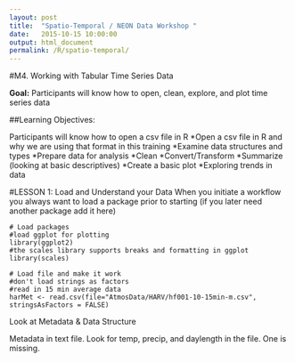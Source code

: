 ```yaml
---
layout: post
title:  "Spatio-Temporal / NEON Data Workshop "
date:   2015-10-15 10:00:00
output: html_document
permalink: /R/spatio-temporal/
---
```




#M4. Working with Tabular Time Series Data

**Goal:** Participants will know how to open, clean, explore, and  plot time series data

##Learning Objectives:

Participants will know how to open a csv file in R
*Open a csv file in R and why we are using that format in this training
*Examine data structures and types
*Prepare data for analysis
  *Clean
  *Convert/Transform
  *Summarize (looking at basic descriptives)
*Create a basic plot
*Exploring trends in data


#LESSON 1: Load and Understand your Data
When you initiate a workflow you always want to load a package prior to starting (if you later need another package add it here)


    # Load packages
    #load ggplot for plotting 
    library(ggplot2)
    #the scales library supports breaks and formatting in ggplot
    library(scales)
    
    # Load file and make it work
    #don't load strings as factors
    #read in 15 min average data 
    harMet <- read.csv(file="AtmosData/HARV/hf001-10-15min-m.csv", stringsAsFactors = FALSE)

Look at Metadata & Data Structure

Metadata in text file.  Look for temp, precip, and daylength in the file.  One is missing.  



















